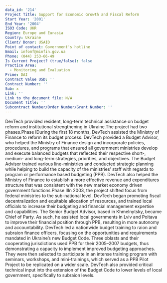 ```yaml
---
data_id: '214'
Project Title: Support for Economic Growth and Fiscal Reform
Start Year: '2001'
End Year: '2004'
ISO3 Code: UKR
Region: Europe and Eurasia
Country: Ukraine
Client/ Donor: USAID
Point of contact: Government's hotline
Email: infomf@minfin.gov.ua
Phone: (044) 253-66-49
Is Current Project? (true/false): false
Practice Area:
  - Monitoring and Evaluation
Prime: DAI
Contract Value USD: ''
Contract Number: ''
Sub: x
Link: ''
Link to the document file: N/A
Document Title: ''
Subcontract Number/Order Number/Grant Number: ''
---
```


DevTech provided resident, long-term technical assistance on budget reform and institutional strengthening in Ukraine.The project had two phases.Phase IDuring the first 18 months, DevTech assisted the Ministry of Finance to reform its budget process. DevTech provided a Budget Advisor, who helped the Ministry of Finance design and incorporate policies, procedures, and programs that ensured all government ministries develop and execute balanced budgets that reflected their respective short-, medium- and long-term strategies, priorities, and objectives. The Budget Advisor trained various line-ministries and conducted strategic planning while helping to build the capacity of the ministries’ staff with regards to program or performance based budgeting (PPB). DevTech also helped the Ministry of Finance to establish a more effective revenue and expenditures structure that was consistent with the new market economy driven government functions.Phase IIIn 2003, the project shifted focus from federal ministries to the sub-national level. DevTech began promoting fiscal decentralization and equitable allocation of resources, and trained local officials to increase their budgeting and financial management expertise and capabilities. The Senior Budget Advisor, based in Khmelnytsky, became Chief of Party. As such, he assisted local governments in Lviv and Poltava to improve their financial position through PPB, resulting in more autonomy and accountability. DevTech led a nationwide budget training to raion and subraion finance officers, focusing on the opportunities and requirements mandated in Ukraine’s new Budget Code. Three oblasts and their cooperating jurisdictions used PPB for their 2005–2007 budgets, thus demonstrating a capacity to implement improved budgeting approaches. They were then selected to participate in an intense training program with seminars, workshops, and mini-trainings, which served as a PPB Pilot Project to be replicated on a wider scale. DevTech also provided critical technical input into the extension of the Budget Code to lower levels of local government, specifically to subraion levels.